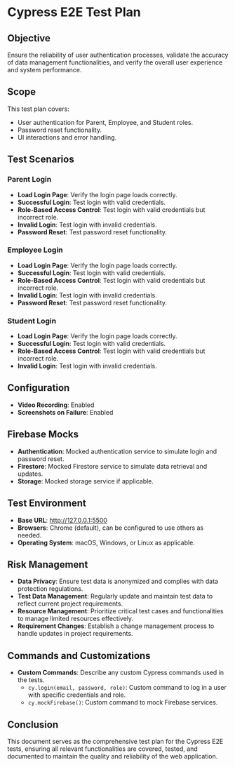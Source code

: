 # Cypress E2E Test Plan

## Objective
Ensure the reliability of user authentication processes, validate the accuracy of data management functionalities, and verify the overall user experience and system performance.

## Scope
This test plan covers:
- User authentication for Parent, Employee, and Student roles.
- Password reset functionality.
- UI interactions and error handling.

## Test Scenarios

### Parent Login
- **Load Login Page**: Verify the login page loads correctly.
- **Successful Login**: Test login with valid credentials.
- **Role-Based Access Control**: Test login with valid credentials but incorrect role.
- **Invalid Login**: Test login with invalid credentials.
- **Password Reset**: Test password reset functionality.

### Employee Login
- **Load Login Page**: Verify the login page loads correctly.
- **Successful Login**: Test login with valid credentials.
- **Role-Based Access Control**: Test login with valid credentials but incorrect role.
- **Invalid Login**: Test login with invalid credentials.
- **Password Reset**: Test password reset functionality.

### Student Login
- **Load Login Page**: Verify the login page loads correctly.
- **Successful Login**: Test login with valid credentials.
- **Role-Based Access Control**: Test login with valid credentials but incorrect role.
- **Invalid Login**: Test login with invalid credentials.

## Configuration
- **Video Recording**: Enabled
- **Screenshots on Failure**: Enabled

## Firebase Mocks
- **Authentication**: Mocked authentication service to simulate login and password reset.
- **Firestore**: Mocked Firestore service to simulate data retrieval and updates.
- **Storage**: Mocked storage service if applicable.

## Test Environment
- **Base URL**: http://127.0.0.1:5500
- **Browsers**: Chrome (default), can be configured to use others as needed.
- **Operating System**: macOS, Windows, or Linux as applicable.

## Risk Management
- **Data Privacy**: Ensure test data is anonymized and complies with data protection regulations.
- **Test Data Management**: Regularly update and maintain test data to reflect current project requirements.
- **Resource Management**: Prioritize critical test cases and functionalities to manage limited resources effectively.
- **Requirement Changes**: Establish a change management process to handle updates in project requirements.

## Commands and Customizations
- **Custom Commands**: Describe any custom Cypress commands used in the tests.
  - `cy.login(email, password, role)`: Custom command to log in a user with specific credentials and role.
  - `cy.mockFirebase()`: Custom command to mock Firebase services.

## Conclusion
This document serves as the comprehensive test plan for the Cypress E2E tests, ensuring all relevant functionalities are covered, tested, and documented to maintain the quality and reliability of the web application.


